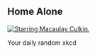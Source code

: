 ## Home Alone
[![Starring Macaulay Culkin.](https://imgs.xkcd.com/comics/home_alone.png)](https://xkcd.com/1164/ "Starring Macaulay Culkin.")

Your daily random xkcd
